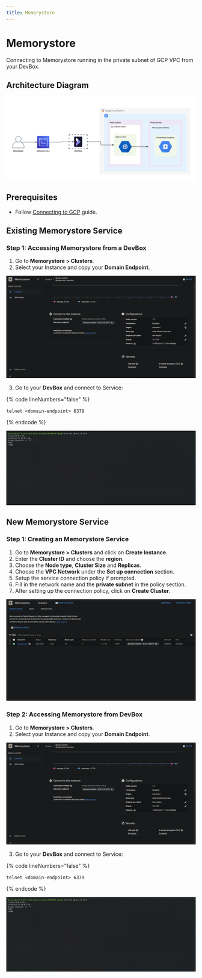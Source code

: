 ```yaml
---
title: Memorystore
---
```

# Memorystore

Connecting to Memorystore running in the private subnet of GCP VPC from your DevBox.

## Architecture Diagram

![GCP Memorystor Architecture](../../../.gitbook/assets/gcp-memorystore-architecture.png)

## Prerequisites

- Follow [Connecting to GCP](../../existing-network/connecting-to-gcp.md) guide.

## Existing Memorystore Service

### Step 1: Accessing Memorystore from a DevBox

1. Go to **Memorystore > Clusters**.
2. Select your Instance and copy your **Domain Endpoint**.

![image](../../../.gitbook/assets/gcp-memorystore-endpoint.png)

3. Go to your **DevBox** and connect to Service:

{% code lineNumbers="false" %}
```
telnet <domain-endpoint> 6379
```
{% endcode %}

![image](../../../.gitbook/assets/gcp-memorystore-access.png)

## New Memorystore Service

### Step 1: Creating an Memorystore Service

1. Go to **Memorystore > Clusters** and click on **Create Instance**.
2. Enter the **Cluster ID** and choose the **region**.
3. Choose the **Node type**, **Cluster Size** and **Replicas**.
4. Choose the **VPC Network** under the **Set up connection** section.
5. Setup the service connection policy if prompted.
6. Fill in the network name and the **private subnet** in the policy section.
7. After setting up the connection  policy, click on **Create Cluster**.

![image](../../../.gitbook/assets/gcp-memorystore-creation.png)

### Step 2: Accessing Memorystore from DevBox

1. Go to **Memorystore > Clusters**.
2. Select your Instance and copy your **Domain Endpoint**.

![image](../../../.gitbook/assets/gcp-memorystore-endpoint.png)

3. Go to your **DevBox** and connect to Service:

{% code lineNumbers="false" %}
```
telnet <domain-endpoint> 6379
```
{% endcode %}

![image](../../../.gitbook/assets/gcp-memorystore-access.png)
